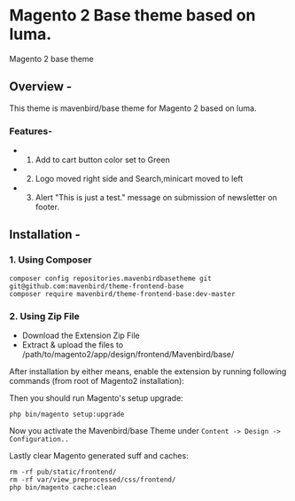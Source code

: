 # Magento 2 Base theme based on luma.
Magento 2 base theme

Overview - 
------------
This theme is mavenbird/base theme for Magento 2 based on luma.

### Features-
* 1. Add to cart button color set to Green
* 2. Logo moved right side and Search,minicart moved to left
* 3. Alert "This is just a test." message on submission of newsletter on footer.

Installation - 
------------
### 1. Using Composer
```
composer config repositories.mavenbirdbasetheme git git@github.com:mavenbird/theme-frontend-base 
composer require mavenbird/theme-frontend-base:dev-master
```
### 2. Using Zip File

* Download the Extension Zip File
* Extract & upload the files to /path/to/magento2/app/design/frontend/Mavenbird/base/

After installation by either means, enable the extension by running following commands (from root of Magento2 installation):

Then you should run Magento's setup upgrade:
```
php bin/magento setup:upgrade
```
Now you activate the Mavenbird/base Theme under `Content -> Design -> Configuration..`

Lastly clear Magento generated suff and caches:
```
rm -rf pub/static/frontend/
rm -rf var/view_preprocessed/css/frontend/
php bin/magento cache:clean
```

